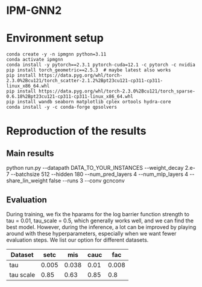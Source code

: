 # IPM-GNN2

# Environment setup

```angular2html
conda create -y -n ipmgnn python=3.11
conda activate ipmgnn
conda install -y pytorch==2.3.1 pytorch-cuda=12.1 -c pytorch -c nvidia
pip install torch_geometric==2.5.3  # maybe latest also works
pip install https://data.pyg.org/whl/torch-2.3.0%2Bcu121/torch_scatter-2.1.2%2Bpt23cu121-cp311-cp311-linux_x86_64.whl
pip install https://data.pyg.org/whl/torch-2.3.0%2Bcu121/torch_sparse-0.6.18%2Bpt23cu121-cp311-cp311-linux_x86_64.whl
pip install wandb seaborn matplotlib cplex ortools hydra-core
conda install -y -c conda-forge qpsolvers 
```

# Reproduction of the results

## Main results 

python run.py --datapath DATA_TO_YOUR_INSTANCES --weight_decay 2.e-7 --batchsize 512 --hidden 180 --num_pred_layers 4 --num_mlp_layers 4 --share_lin_weight false --runs 3 --conv gcnconv

## Evaluation
During training, we fix the hparams for the log barrier function strength to tau = 0.01, tau_scale = 0.5, which generally works well, and we can find the best model. However, during the inference, a lot can be improved by playing around with these hyperparameters, especially when we want fewer evaluation steps. We list our option for different datasets.

| Dataset   | setc  | mis | cauc | fac   |
|-----------|-------| --- | --- |-------|
| tau       | 0.005 | 0.038 | 0.01 | 0.008 |
| tau scale | 0.85  | 0.63 | 0.85| 0.8   |